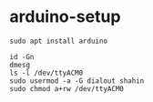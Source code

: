 # arduino-setup

```
sudo apt install arduino

id -Gn
dmesg
ls -l /dev/ttyACM0
sudo usermod -a -G dialout shahin
sudo chmod a+rw /dev/ttyACM0

```
